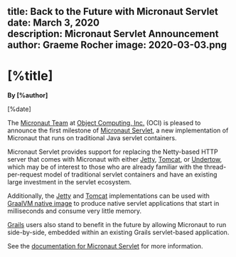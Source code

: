 title: Back to the Future with Micronaut Servlet
date: March 3, 2020  
description: Micronaut Servlet Announcement
author: Graeme Rocher
image: 2020-03-03.png
---

# [%title]

**By [%author]**

[%date] 

The [Micronaut Team](https://objectcomputing.com/products/2gm-team "Groovy, Grails, and Micronaut Team") at [Object Computing, Inc.](https://objectcomputing.com/) (OCI) is pleased to announce the first milestone of [Micronaut Servlet](https://github.com/micronaut-projects/micronaut-servlet), a new implementation of Micronaut that runs on traditional Java servlet containers.

Micronaut Servlet provides support for replacing the Netty-based HTTP server that comes with Micronaut with either [Jetty](https://www.eclipse.org/jetty/), [Tomcat](http://tomcat.apache.org/), or [Undertow](http://undertow.io), which may be of interest to those who are already familiar with the thread-per-request model of traditional servlet containers and have an existing large investment in the servlet ecosystem.

Additionally, the [Jetty](https://micronaut-projects.github.io/micronaut-servlet/1.0.x/guide/#jetty) and [Tomcat](https://micronaut-projects.github.io/micronaut-servlet/1.0.x/guide/#tomcat) implementations can be used with [GraalVM native image](https://www.graalvm.org/) to produce native servlet applications that start in milliseconds and consume very little memory.

[Grails](https://grails.org/) users also stand to benefit in the future by allowing Micronaut to run side-by-side, embedded within an existing Grails servlet-based application.

See the [documentation for Micronaut Servlet](https://micronaut-projects.github.io/micronaut-servlet/1.0.x/guide/#introduction) for more information.
